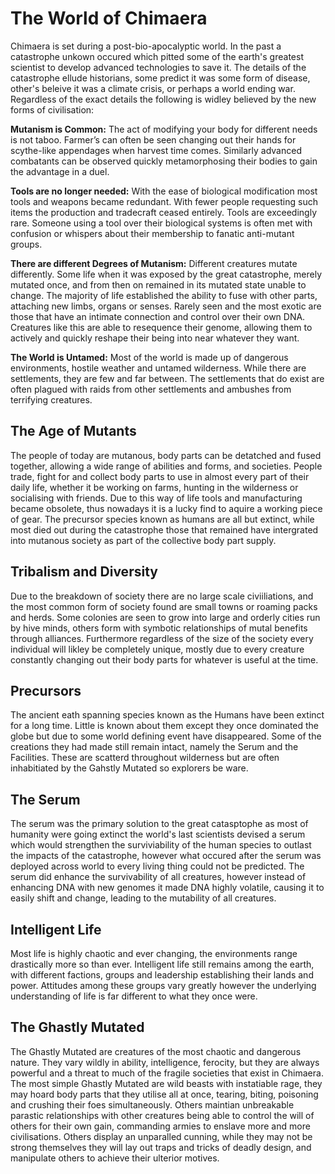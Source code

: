 # The World of Chimaera

Chimaera is set during a post-bio-apocalyptic world. In the past a catastrophe unkown occured which pitted some of the earth's greatest scientist to develop advanced technologies to save it. The details of the catastrophe ellude historians, some predict it was some form of disease, other's beleive it was a climate crisis, or perhaps a world ending war. Regardless of the exact details the following is widley believed by the new forms of civilisation:

**Mutanism is Common:** The act of modifying your body for different needs is not taboo. Farmer’s can often be seen changing out their hands for scythe-like appendages when harvest time comes. Similarly advanced combatants can be observed quickly metamorphosing their bodies to gain the advantage in a duel.

**Tools are no longer needed:** With the ease of biological modification most tools and weapons became redundant. With fewer people requesting such items the production and tradecraft ceased entirely. Tools are exceedingly rare. Someone using a tool over their biological systems is often met with confusion or whispers about their membership to fanatic anti-mutant groups.

**There are different Degrees of Mutanism:** Different creatures mutate differently. Some life when it was exposed by the great catastrophe, merely mutated once, and from then on remained in its mutated state unable to change. The majority of life established the ability to fuse with other parts, attaching new limbs, organs or senses. Rarely seen and the most exotic are those that have an intimate connection and control over their own DNA. Creatures like this are able to resequence their genome, allowing them to actively and quickly reshape their being into near whatever they want.

**The World is Untamed:** Most of the world is made up of dangerous environments, hostile weather and untamed wilderness. While there are settlements, they are few and far between. The settlements that do exist are often plagued with raids from other settlements and ambushes from terrifying creatures.

## The Age of Mutants

The people of today are mutanous, body parts can be detatched and fused together, allowing a wide range of abilities and forms, and societies. People trade, fight for and collect body parts to use in almost every part of their daily life, whether it be working on farms, hunting in the wilderness or socialising with friends. Due to this way of life tools and manufacturing became obsolete, thus nowadays it is a lucky find to aquire a working piece of gear. The precursor species known as humans are all but extinct, while most died out during the catastrophe those that remained have intergrated into mutanous society as part of the collective body part supply.

## Tribalism and Diversity

Due to the breakdown of society there are no large scale civiiliations, and the most common form of society found are small towns or roaming packs and herds. Some colonies are seen to grow into large and orderly cities run by hive minds, others form with symbotic relationships of mutal benefits through alliances. Furthermore regardless of the size of the society every individual will likley be completely unique, mostly due to every creature constantly changing out their body parts for whatever is useful at the time.

## Precursors

The ancient eath spanning species known as the Humans have been extinct for a long time. Little is known about them except they once dominated the globe but due to some world defining event have disappeared. Some of the creations they had made still remain intact, namely the Serum and the Facilities. These are scatterd throughout wilderness but are often inhabitiated by the Gahstly Mutated so explorers be ware.

## The Serum

The serum was the primary solution to the great catasptophe as most of humanity were going extinct the world's last scientists devised a serum which would strengthen the surviviability of the human species to outlast the impacts of the catastrophe, however what occured after the serum was deployed across world to every living thing could not be predicted. The serum did enhance the survivability of all creatures, however instead of enhancing DNA with new genomes it made DNA highly volatile, causing it to easily shift and change, leading to the mutability of all creatures.

## Intelligent Life

Most life is highly chaotic and ever changing, the environments range drastically more so than ever. Intelligent life still remains among the earth, with different factions, groups and leadership establishing their lands and power. Attitudes among these groups vary greatly however the underlying understanding of life is far different to what they once were.

## The Ghastly Mutated

The Ghastly Mutated are creatures of the most chaotic and dangerous nature. They vary wildly in ability, intelligence, ferocity, but they are always powerful and a threat to much of the fragile societies that exist in Chimaera. The most simple Ghastly Mutated are wild beasts with instatiable rage, they may hoard body parts that they utilise all at once, tearing, biting, poisoning and crushing their foes simultaneously. Others maintian unbreakable parastic relationships with other creatures being able to control the will of others for their own gain, commanding armies to enslave more and more civilisations. Others display an unparalled cunning, while they may not be strong themselves they will lay out traps and tricks of deadly design, and manipulate others to achieve their ulterior motives.
